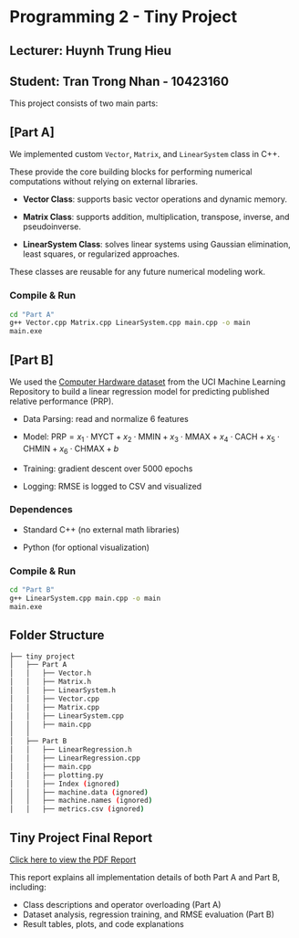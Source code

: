 # Programming 2 - Tiny Project
## Lecturer: Huynh Trung Hieu
## Student: Tran Trong Nhan - 10423160
This project consists of two main parts:
## [Part A]
We implemented custom `Vector`, `Matrix`, and `LinearSystem` class in C++.

These provide the core building blocks for performing numerical computations without relying on external libraries.

- **Vector Class**: supports basic vector operations and dynamic memory.

- **Matrix Class**: supports addition, multiplication, transpose, inverse, and pseudoinverse.

- **LinearSystem Class**: solves linear systems using Gaussian elimination, least squares, or regularized approaches.

These classes are reusable for any future numerical modeling work.

### Compile & Run
```bash
cd "Part A"
g++ Vector.cpp Matrix.cpp LinearSystem.cpp main.cpp -o main
main.exe
```

## [Part B]
We used the [Computer Hardware dataset](https://archive.ics.uci.edu/dataset/29/computer+hardware) from the UCI Machine Learning Repository to build a linear regression model for predicting published relative performance (PRP).

- Data Parsing: read and normalize 6 features

- Model: $\text{PRP} = x_1 \cdot \text{MYCT} + x_2 \cdot \text{MMIN} + x_3 \cdot \text{MMAX} + x_4 \cdot \text{CACH} + x_5 \cdot \text{CHMIN} + x_6 \cdot \text{CHMAX} + b$

- Training: gradient descent over 5000 epochs

- Logging: RMSE is logged to CSV and visualized

### Dependences
- Standard C++ (no external math libraries)

- Python (for optional visualization)

### Compile & Run
```bash
cd "Part B"
g++ LinearSystem.cpp main.cpp -o main
main.exe
```
## Folder Structure
```bash
├── tiny project
│   ├── Part A
│   │   ├── Vector.h
│   │   ├── Matrix.h
│   │   ├── LinearSystem.h
│   │   ├── Vector.cpp
│   │   ├── Matrix.cpp
│   │   ├── LinearSystem.cpp
│   │   ├── main.cpp
│   │
│   ├── Part B
│   │   ├── LinearRegression.h
│   │   ├── LinearRegression.cpp
│   │   ├── main.cpp
│   │   ├── plotting.py
│   │   ├── Index (ignored)
│   │   ├── machine.data (ignored)
│   │   ├── machine.names (ignored)
│   │   ├── metrics.csv (ignored)
```

## Tiny Project Final Report
[Click here to view the PDF Report](_VGU__Programming_2___Tiny_Project_Report___Tran_Trong_Nhan___10423160.pdf)

This report explains all implementation details of both Part A and Part B, including:
- Class descriptions and operator overloading (Part A)
- Dataset analysis, regression training, and RMSE evaluation (Part B)
- Result tables, plots, and code explanations
